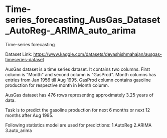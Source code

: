 # Time-series_forecasting_AusGas_Dataset_AutoReg-_ARIMA_auto_arima
Time-series forecasting

Dataset Link: https://www.kaggle.com/datasets/devashishmahajan/ausgas-timeseries-dataset

AusGas dataset is a time series dataset. It contains two columns. First column is "Month" and second column is "GasProd". Month columns has entries from Jan 1956 till Aug 1995. GasProd column contains gasoline production for respective month in Month column. 

AusGas dataset has 476 rows representing approximately 3.25 years of data.

Task is to predict the gasoline production for next 6 months or next 12 months after Aug 1995.

Following statistics model are used for predictions:
1.AutoReg
2.ARIMA
3.auto_arima
